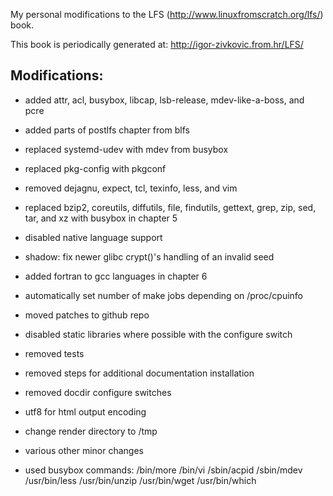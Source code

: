 My personal modifications to the LFS (http://www.linuxfromscratch.org/lfs/) book.

This book is periodically generated at: http://igor-zivkovic.from.hr/LFS/

## Modifications:
* added attr, acl, busybox, libcap, lsb-release, mdev-like-a-boss, and pcre
* added parts of postlfs chapter from blfs
* replaced systemd-udev with mdev from busybox
* replaced pkg-config with pkgconf
* removed dejagnu, expect, tcl, texinfo, less, and vim
* replaced bzip2, coreutils, diffutils, file, findutils, gettext, grep, zip,
  sed, tar, and xz with busybox in chapter 5
* disabled native language support
* shadow: fix newer glibc crypt()'s handling of an invalid seed
* added fortran to gcc languages in chapter 6
* automatically set number of make jobs depending on /proc/cpuinfo
* moved patches to github repo
* disabled static libraries where possible with the configure switch
* removed tests
* removed steps for additional documentation installation
* removed docdir configure switches
* utf8 for html output encoding
* change render directory to /tmp
* various other minor changes

* used busybox commands:
    /bin/more
    /bin/vi
    /sbin/acpid
    /sbin/mdev
    /usr/bin/less
    /usr/bin/unzip
    /usr/bin/wget
    /usr/bin/which
